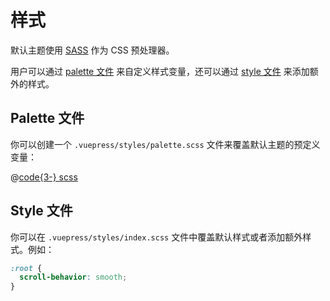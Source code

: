 # 样式

<NpmBadge package="@vuepress/theme-default" />

默认主题使用 [SASS](https://sass-lang.com/) 作为 CSS 预处理器。

用户可以通过 [palette 文件](#palette-文件) 来自定义样式变量，还可以通过 [style 文件](#style-文件) 来添加额外的样式。

## Palette 文件

你可以创建一个 `.vuepress/styles/palette.scss` 文件来覆盖默认主题的预定义变量：

@[code{3-} scss](@vuepress/theme-default/src/client/styles/_variables.scss)

## Style 文件

你可以在 `.vuepress/styles/index.scss` 文件中覆盖默认样式或者添加额外样式。例如：

```scss
:root {
  scroll-behavior: smooth;
}
```
